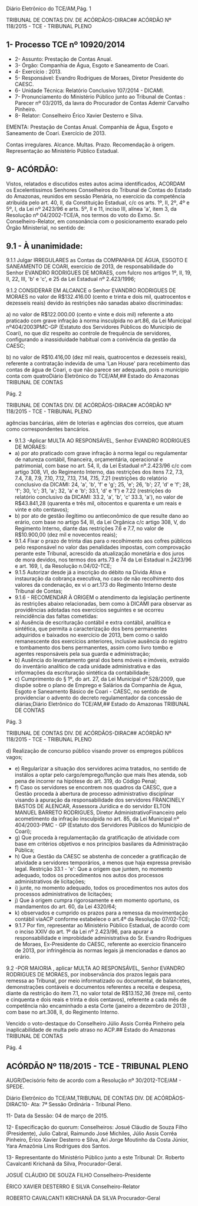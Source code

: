 Diário Eletrônico do TCE/AM,Pág. 1

TRIBUNAL DE CONTAS DIV. DE ACÓRDÃOS-DIRAC## ACÓRDÃO Nº 118/2015 - TCE - TRIBUNAL PLENO

## 1- Processo TCE nº 10920/2014

- 2- Assunto: Prestação de Contas Anual.
- 3- Órgão: Companhia de Água, Esgoto e Saneamento de Coari.
- 4- Exercício : 2013.
- 5- Responsável: Evandro Rodrigues de Moraes, Diretor Presidente do CAESC.
- 6- Unidade Técnica: Relatório Conclusivo 107/2014 - DICAMI.
- 7-  Pronunciamento  do  Ministério  Público  junto  ao  Tribunal  de  Contas :  Parecer  nº 03/2015, da lavra do Procurador de Contas Ademir Carvalho Pinheiro.
- 8- Relator: Conselheiro Érico Xavier Desterro e Silva.

EMENTA: Prestação de Contas Anual. Companhia de Água, Esgoto e Saneamento de Coari. Exercício de 2013.

Contas irregulares. Alcance. Multas. Prazo. Recomendação  à  origem.  Representação  ao Ministério Público Estadual.

## 9- ACÓRDÃO:

Vistos, relatados e discutidos estes autos acima identificados, ACORDAM os Excelentíssimos  Senhores  Conselheiros do Tribunal de Contas do Estado do Amazonas, reunidos em sessão Plenária, no exercício da competência atribuída pelo  art. 40, II, da Constituição Estadual, c/c os arts. 1º, II, 2º, 4º e 5º, I, da Lei nº 2423/96 e arts. 5º, II e 11, inciso III, alínea 'a', item 3, da Resolução nº 04/2002-TCE/A, nos termos do voto do Exmo.  Sr.  Conselheiro-Relator, em  consonância com  o  posicionamento  exarado  pelo Órgão Ministerial, no sentido de:

## 9.1 - À unanimidade:

9.1.1  Julgar  IRREGULARES  as  Contas  da  COMPANHIA  DE  ÁGUA, ESGOTO E SANEAMENTO DE COARI, exercício de 2013, de responsabilidade do Senhor EVANDRO RODRIGUES DE MORAES, com fulcro nos artigos 1º, II, 19, II, 22, III, 'b' e 'c', e 25 da Lei Estadual nº 2.423/1996;

9.1.2  CONSIDERAR EM  ALCANCE o Senhor EVANDRO RODRIGUES DE MORAES no valor de R$132.416.00 (cento e trinta e dois mil, quatrocentos e dezesseis reais) devido às restrições não sanadas abaixo discriminadas:

a)  no  valor  de  R$122.000.00  (cento  e  vinte  e  dois  mil)  referente  a  ato praticado com grave infração à norma insculpida no art.86, da Lei  Municipal nº404/2003PMC-GP (Estatuto dos Servidores Públicos do Município de Coari), no que diz respeito ao controle  de  frequência  de  servidores,  configurando  a inassiduidade  habitual  com  a conivência da gestão da CAESC;

b) no valor de R$10.416,00 (dez mil reais, quatrocentos e dezesseis reais), referente  a  contratação  indevida  de  uma  'Lan  House'  para  recebimento  das  contas  de água  de  Coari,  o  que  não  parece  ser  adequada,  pois  o  município  conta  com  quatroDiário Eletrônico do TCE/AM,## Estado do Amazonas TRIBUNAL DE CONTAS

Pág. 2

TRIBUNAL DE CONTAS DIV. DE ACÓRDÃOS-DIRAC## ACÓRDÃO Nº 118/2015 - TCE - TRIBUNAL PLENO

agências  bancárias, além  de loterias e agências  dos  correios, que  atuam  como correspondentes bancários.

- 9.1.3 -Aplicar MULTA AO RESPONSÁVEL, Senhor EVANDRO RODRIGUES DE MORAES:
- a) por ato praticado com grave infração à norma legal ou regulamentar de natureza contábil, financeira, orçamentária, operacional e patrimonial, com base no art. 54, II, da Lei Estadual nº.2.423/96 c/c com artigo 308, VI, do Regimento Interno, das restrições dos itens 7.2, 7.3, 7.4, 7.8, 7.9, 7.10, 7.12, 7.13, 7.14, 7.15, 7.21 (restrições do relatório conclusivo da DICAMI: 24, 'a', 'b', 'f' e 'g'; 25, 'e'; 26, 'b'; 27, 'd' e 'f'; 28, 'f'; 30, 'c'; 31, 'a'; 32, 'a' e 'b'; 33.1, 'd' e 'f') e 7.22 (restrições do relatório conclusivo da DICAMI:  33.2, 'a',  'b',  'c'  33.3,  'a'), no  valor  de  R$43.841,28  (quarenta  e  três  mil,  oitocentos  e quarenta e um reais e vinte e oito centavos);
- b)  por  ato  de  gestão  ilegítimo  ou  antieconômico  de  que  resulte  dano  ao erário, com base no artigo 54, III, da Lei Orgânica c/c artigo 308, V, do Regimento Interno, diante  das  restrições  7.6  e  7.7, no  valor  de  R$10.900,00  (dez  mil  e  novecentos reais);
- 9.1.4 Fixar o prazo de trinta dias para o recolhimento aos cofres públicos pelo  responsável  no  valor  das  penalidades  impostas,  com  comprovação  perante  este Tribunal, acrescido da atualização monetária e dos juros de mora devidos, nos termos dos arts.73 e 74 da Lei Estadual n.2423/96 e art. 169, I, da Resolução n.04/02-TCE;
- 9.1.5 Autorizar desde já a inscrição do débito na Dívida Ativa e instauração da cobrança executiva, no caso de não recolhimento dos valores da condenação, ex vi o art.173 do Regimento Interno deste Tribunal de Contas;
- 9.1.6 - RECOMENDAR À ORIGEM o atendimento da legislação pertinente às  restrições  abaixo  relacionadas,  bem  como  à  DICAMI  para  observar  as  providências adotadas nos exercícios seguintes e se ocorreu reincidência das faltas cometidas:
- a) Ausência  de escrituração contábil e extra contábil,  analítica e sintética, que permita a caracterização dos bens permanentes adquiridos e baixados no exercício de 2013, bem como o saldo remanescente dos exercícios anteriores, inclusive ausência do registro  e  tombamento  dos  bens  permanentes,  assim  como  livro  tombo  e  agentes responsáveis pela sua guarda e administração;
- b) Ausência do levantamento geral dos bens móveis e imóveis, extraído do inventário  analítico  de  cada  unidade  administrativa  e  das  informações  da  escrituração sintética da contabilidade;
- c)  Cumprimento  do  §  1º,  do  art.  27,  da  Lei  Municipal  nº  528/2009,  que dispõe  sobre  o  plano de  Emprego  e  Salários  da  Companhia  de  Água,  Esgoto  e Saneamento Básico de Coari - CAESC, no sentido de providenciar o advento do decreto regulamentador da concessão de diárias;Diário Eletrônico do TCE/AM,## Estado do Amazonas TRIBUNAL DE CONTAS

Pág. 3

TRIBUNAL DE CONTAS DIV. DE ACÓRDÃOS-DIRAC## ACÓRDÃO Nº 118/2015 - TCE - TRIBUNAL PLENO

d)  Realização  de  concurso  público  visando  prover  os  empregos  públicos vagos;

- e) Regularizar a situação dos servidores acima tratados, no sentido de instálos  a  optar  pelo  cargo/emprego/função  que  mais  lhes  atenda,  sob  pena  de  incorrer  na hipótese do art. 319, do Código Penal;
- f) Caso os servidores se encontrem nos quadros da CAESC, que a Gestão proceda  à  abertura de processo  administrativo disciplinar visando  à apuração  da responsabilidade dos  servidores FRANCINELY  BASTOS  DE  ALENCAR,  Assessora Jurídica e do servidor ELTON MANUEL BARRETO RODRIGUES, Diretor AdministrativoFinanceiro  pelo  acometimento  da  infração  insculpida  no  art.  85,  da  Lei  Municipal  nº 404/2003-PMC - GP (Estatuto dos Servidores Públicos do Município de Coari);
- g) Que proceda à regulamentação da gratificação de atividade com base em critérios objetivos e nos princípios basilares da Administração Pública;
- h)  Que  a  Gestão  da  CAESC  se  abstenha  de  conceder  a  gratificação  de atividade a servidores temporários, a menos que haja expressa previsão legal. Restrição 33.1 - 'e': Que a origem que juntem, no momento adequado, todos os procedimentos nos autos dos processos administrativos de licitações;
- i)  junte,  no  momento  adequado,  todos  os  procedimentos  nos  autos  dos processos administrativos de licitações;
- j) Que  à  origem  cumpra  rigorosamente  e  em  momento  oportuno,  os mandamentos do art. 60, da Lei 4320/64;
- k)  observados  e  cumprido  os  prazos  para  a  remessa  da  movimentação contábil viaACP conforme estabelece o art.4º da Resolução 07/02-TCE;
- 9.1.7 Por fim, representar ao Ministério Público Estadual, de acordo com o inciso XXIV do art. 1º da Lei nº 2.423/96, para apurar a responsabilidade e improbidade administrativa do Sr. Evandro Rodrigues de Moraes, Ex-Presidente do CAESC, referente ao exercício financeiro de 2013, por infringência às normas legais já mencionadas e danos ao erário.

9.2 -POR  MAIORIA , aplicar MULTA  AO  RESPONSÁVEL,  Senhor EVANDRO RODRIGUES DE MORAES, por inobservância dos prazos legais para remessa ao  Tribunal,  por  meio  informatizado  ou  documental,  de  balancetes,  demonstrações contáveis e documentos referentes a receita e despesa, diante da restrição do item 7.1, no valor total de R$13.152,36 (treze mil, cento e cinquenta e dois reais e trinta e dois centavos),  referente  a  cada  mês  de  competência  não  encaminhado  a  esta  Corte (janeiro a dezembro de 2013) , com base no art.308, II, do Regimento Interno.

Vencido o voto-destaque do Conselheiro Júlio Assis Corrêa Pinheiro pela inaplicabilidade de multa pelo atraso no ACP.## Estado do Amazonas TRIBUNAL DE CONTAS

Pág. 4

## ACÓRDÃO Nº 118/2015 - TCE - TRIBUNAL PLENO

AUGR/Decisório feito de acordo com a Resolução nº 30/2012-TCE/AM - SPEDE.

Diário Eletrônico do TCE/AM,TRIBUNAL DE CONTAS DIV. DE ACÓRDÃOS-DIRAC10- Ata: 7ª Sessão Ordinária - Tribunal Pleno.

11- Data da Sessão: 04 de março de 2015.

12- Especificação do quorum: Conselheiros: Josué Cláudio de Souza Filho (Presidente), Julio Cabral, Raimundo José Michiles, Júlio Assis Corrêa Pinheiro, Érico Xavier Desterro e Silva, Ari Jorge Moutinho da Costa Júnior, Yara Amazônia Lins Rodrigues dos Santos.

13- Representante do Ministério Público junto a este Tribunal: Dr. Roberto Cavalcanti Krichanã da Silva, Procurador-Geral.

JOSUÉ CLÁUDIO DE SOUZA FILHO Conselheiro-Presidente

ÉRICO XAVIER DESTERRO E SILVA Conselheiro-Relator

ROBERTO CAVALCANTI KRICHANÃ DA SILVA Procurador-Geral